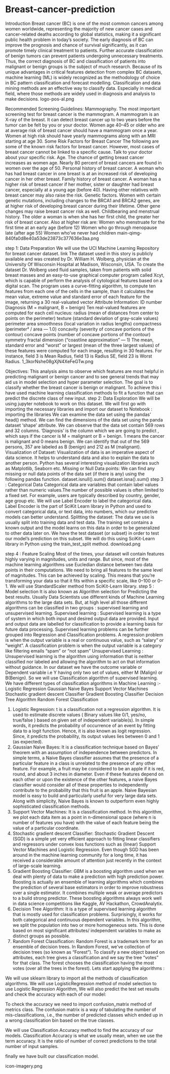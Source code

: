 # Breast-cancer-prediction
Introduction
Breast cancer (BC) is one of the most common cancers among women worldwide, representing the majority of new cancer cases and cancer-related deaths according to global statistics, making it a significant public health problem in today’s society.
The early diagnosis of BC can improve the prognosis and chance of survival significantly, as it can promote timely clinical treatment to patients. Further accurate classification of benign tumors can prevent patients undergoing unnecessary treatments. Thus, the correct diagnosis of BC and classification of patients into malignant or benign groups is the subject of much research. Because of its unique advantages in critical features detection from complex BC datasets, machine learning (ML) is widely recognized as the methodology of choice in BC pattern classification and forecast modelling.
Classification and data mining methods are an effective way to classify data. Especially in medical field, where those methods are widely used in diagnosis and analysis to make decisions.
logo-pos-al.png

Recommended Screening Guidelines:
Mammography. The most important screening test for breast cancer is the mammogram. A mammogram is an X-ray of the breast. It can detect breast cancer up to two years before the tumor can be felt by you or your doctor.
Women age 40–45 or older who are at average risk of breast cancer should have a mammogram once a year.
Women at high risk should have yearly mammograms along with an MRI starting at age 30.
Some Risk Factors for Breast Cancer The following are some of the known risk factors for breast cancer. However, most cases of breast cancer cannot be linked to a specific cause. Talk to your doctor about your specific risk.
Age. The chance of getting breast cancer increases as women age. Nearly 80 percent of breast cancers are found in women over the age of 50.
Personal history of breast cancer. A woman who has had breast cancer in one breast is at an increased risk of developing cancer in her other breast.
Family history of breast cancer. A woman has a higher risk of breast cancer if her mother, sister or daughter had breast cancer, especially at a young age (before 40). Having other relatives with breast cancer may also raise the risk.
Genetic factors. Women with certain genetic mutations, including changes to the BRCA1 and BRCA2 genes, are at higher risk of developing breast cancer during their lifetime. Other gene changes may raise breast cancer risk as well.
Childbearing and menstrual history. The older a woman is when she has her first child, the greater her risk of breast cancer. Also at higher risk are:
Women who menstruate for the first time at an early age (before 12)
Women who go through menopause late (after age 55)
Women who’ve never had children
main-qimg-840fa0d8e40a53de23873c377636e3aa.png

step 1: Data Preparation
We will use the UCI Machine Learning Repository for breast cancer dataset. link
The dataset used in this story is publicly available and was created by Dr. William H. Wolberg, physician at the University Of Wisconsin Hospital at Madison, Wisconsin, USA. To create the dataset Dr. Wolberg used fluid samples, taken from patients with solid breast masses and an easy-to-use graphical computer program called Xcyt, which is capable of perform the analysis of cytological features based on a digital scan. The program uses a curve-fitting algorithm, to compute ten features from each one of the cells in the sample, than it calculates the mean value, extreme value and standard error of each feature for the image, returning a 30 real-valuated vector
Attribute Information:
ID number
Diagnosis (M = malignant, B = benign)
Ten real-valued features are computed for each cell nucleus:
radius (mean of distances from center to points on the perimeter)
texture (standard deviation of gray-scale values)
perimeter
area
smoothness (local variation in radius lengths)
compactness (perimeter² / area — 1.0)
concavity (severity of concave portions of the contour)
concave points (number of concave portions of the contour)
symmetry
fractal dimension (“coastline approximation” — 1)
The mean, standard error and “worst” or largest (mean of the three largest values) of these features were computed for each image, resulting in 30 features. For instance, field 3 is Mean Radius, field 13 is Radius SE, field 23 is Worst Radius.
1_3korNshe08gXjN4XeFeGTw.png

Objectives:
This analysis aims to observe which features are most helpful in predicting malignant or benign cancer and to see general trends that may aid us in model selection and hyper parameter selection. The goal is to classify whether the breast cancer is benign or malignant. To achieve this i have used machine learning classification methods to fit a function that can predict the discrete class of new input.
step 2: Data Exploration
We will be using jupyter notebook to work on this dataset. We will first go with importing the necessary libraries and import our dataset to Notebook :
importing the libraries
We can examine the data set using the pandas’ head() method.
We can find the dimensions of the data set using the panda dataset ‘shape’ attribute.
We can observe that the data set contain 569 rows and 32 columns. ‘Diagnosis’ is the column which we are going to predict , which says if the cancer is M = malignant or B = benign. 1 means the cancer is malignant and 0 means benign.
We can identify that out of the 569 persons, 357 are labeled as B (benign) and 212 as M (malignant).
Visualization of Dataset:
Visualization of data is an imperative aspect of data science. It helps to understand data and also to explain the data to another person. Python has several interesting visualization libraries such as Matplotlib, Seaborn etc.
Missing or Null Data points:
We can find any missing or null data points of the data set (if there is any) using the following pandas function.
dataset.isnull().sum()
dataset.isna().sum()
step 3 : Categorical Data
Categorical data are variables that contain label values rather than numeric values.The number of possible values is often limited to a fixed set.
For example, users are typically described by country, gender, age group etc.
We will use Label Encoder to label the categorical data. Label Encoder is the part of SciKit Learn library in Python and used to convert categorical data, or text data, into numbers, which our predictive models can better understand.
Splitting the dataset:
The data we use is usually split into training data and test data. The training set contains a known output and the model learns on this data in order to be generalized to other data later on. We have the test dataset (or subset) in order to test our model’s prediction on this subset.
We will do this using SciKit-Learn library in Python using the train_test_split method.
download.png

step 4 : Feature Scaling
Most of the times, your dataset will contain features highly varying in magnitudes, units and range. But since, most of the machine learning algorithms use Eucledian distance between two data points in their computations. We need to bring all features to the same level of magnitudes. This can be achieved by scaling. This means that you’re transforming your data so that it fits within a specific scale, like 0–100 or 0–1.
We will use StandardScaler method from SciKit-Learn library.
step 5 : Model selection
It is also known as Algorithm selection for Predicting the best results.
Usually Data Scientists use different kinds of Machine Learning algorithms to the large data sets. But, at high level all those different algorithms can be classified in two groups : supervised learning and unsupervised learning.
Supervised learning : Supervised learning is a type of system in which both input and desired output data are provided. Input and output data are labelled for classification to provide a learning basis for future data processing. Supervised learning problems can be further grouped into Regression and Classification problems.
A regression problem is when the output variable is a real or continuous value, such as “salary” or “weight”.
A classification problem is when the output variable is a category like filtering emails “spam” or “not spam”
Unsupervised Learning : Unsupervised learning is the algorithm using information that is neither classified nor labeled and allowing the algorithm to act on that information without guidance.
In our dataset we have the outcome variable or Dependent variable i.e Y having only two set of values, either M (Malign) or B(Benign). So we will use Classification algorithm of supervised learning.
We have different types of classification algorithms in Machine Learning :-
Logistic Regression
Gaussian Naive Bayes
Support Vector Machines
Stochastic gradient descent Classifier
Gradient Boosting Classifier
Decision Tree Algorithm
Random Forest Classification
1. Logistic Regression:
t is a classification not a regression algorithm. It is used to estimate discrete values ( Binary values like 0/1, yes/no, true/false ) based on given set of independent variable(s). In simple words, it predicts the probability of occurrence of an event by fitting data to a logit function. Hence, it is also known as logit regression. Since, it predicts the probability, its output values lies between 0 and 1 (as expected).
2. Gaussian Naive Bayes:
It is a classification technique based on Bayes’ theorem with an assumption of independence between predictors. In simple terms, a Naive Bayes classifier assumes that the presence of a particular feature in a class is unrelated to the presence of any other feature. For example, a fruit may be considered to be an apple if it is red, round, and about 3 inches in diameter. Even if these features depend on each other or upon the existence of the other features, a naive Bayes classifier would consider all of these properties to independently contribute to the probability that this fruit is an apple.
Naive Bayesian model is easy to build and particularly useful for very large data sets. Along with simplicity, Naive Bayes is known to outperform even highly sophisticated classification methods.
3. Support Vector Machines:
It is a classification method. In this algorithm, we plot each data item as a point in n-dimensional space (where n is number of features you have) with the value of each feature being the value of a particular coordinate.
4. Stochastic gradient descent Classifier:
Stochastic Gradient Descent (SGD) is a simple yet very efficient approach to fitting linear classifiers and regressors under convex loss functions such as (linear) Support Vector Machines and Logistic Regression. Even though SGD has been around in the machine learning community for a long time, it has received a considerable amount of attention just recently in the context of large-scale learning.
5. Gradient Boosting Classifier:
GBM is a boosting algorithm used when we deal with plenty of data to make a prediction with high prediction power. Boosting is actually an ensemble of learning algorithms which combines the prediction of several base estimators in order to improve robustness over a single estimator. It combines multiple weak or average predictors to a build strong predictor. These boosting algorithms always work well in data science competitions like Kaggle, AV Hackathon, CrowdAnalytix.
6. Decision Tree Algorithm:
It is a type of supervised learning algorithm that is mostly used for classification problems. Surprisingly, it works for both categorical and continuous dependent variables. In this algorithm, we split the population into two or more homogeneous sets. This is done based on most significant attributes/ independent variables to make as distinct groups as possible.
7. Random Forest Classification:
Random Forest is a trademark term for an ensemble of decision trees. In Random Forest, we’ve collection of decision trees (so known as “Forest”). To classify a new object based on attributes, each tree gives a classification and we say the tree “votes” for that class. The forest chooses the classification having the most votes (over all the trees in the forest).
Lets start applying the algorithms :

We will use sklearn library to import all the methods of classification algorithms.
We will use LogisticRegression method of model selection to use Logistic Regression Algorithm,
We will also predict the test set results and check the accuracy with each of our model:

To check the accuracy we need to import confusion_matrix method of metrics class. The confusion matrix is a way of tabulating the number of mis-classifications, i.e., the number of predicted classes which ended up in a wrong classification bin based on the true classes.

We will use Classification Accuracy method to find the accuracy of our models. Classification Accuracy is what we usually mean, when we use the term accuracy. It is the ratio of number of correct predictions to the total number of input samples.

finally we have built our classification model.

icon-imagery.png
